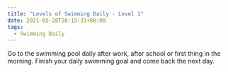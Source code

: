 ```yaml
---
title: "Levels of Swimming Daily - Level 1"
date: 2021-05-28T20:15:31+08:00
tags:
  - Swimming Daily
---
```

Go to the swimming pool daily after work, after school or first thing in the morning.
Finish your daily swimming goal and come back the next day.

